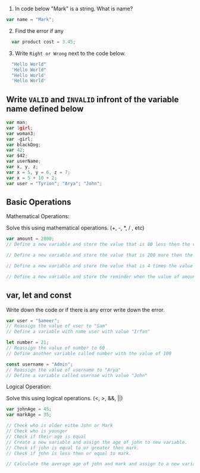 1. In code below "Mark" is a string. What is name?

```js
var name = "Mark";
```

2. Find the error if any

```js
  var product cost = 3.45;
```

3. Write `Right or Wrong` next to the code below.

```js
  "Hello World"
  'Hello World"
  "Hello World'
  'Hello World'
```

## Write `VALID` and `INVALID` infront of the variable name defined below

```js
var man;
var 1girl;
var woman3;
var -girl;
var blackDog;
var 42;
var $42;
var userName;
var x, y, z;
var x = 5, y = 6, z = 7;
var x = 5 + 10 + 2;
var user = "Tyrion"; "Arya"; "John";
```

## Basic Operations

Mathematical Operations:

Solve this using mathematical operations. (+, -, \*, / , etc)

```js
var amount = 2080;
// Define a new variable and store the value that is 80 less then the value of amount.

// Define a new variable and store the value that is 200 more then the value of amount.

// Define a new variable and store the value that is 4 times the value of amount.

// Define a new variable and store the reminder when the value of amount is  divided by 21.
```

## var, let and const

Write down the code or if there is any error write down the error.

```js
var user = "Sameer";
// Reassign the value of user to "Sam"
// Define a variable with name user with value "Irfan"

let number = 21;
// Reassign the value of number to 60
// Define another variable called number with the value of 100

const username = "Admin";
// Reassign the value of username to "Arya"
// Define a variable called usernae with value "John"
```

Logical Operation:

Solve this using logical operations. (<, >, &&, ||)

```js
var johnAge = 45;
var markAge = 35;

// Check who is older eithe John or Mark
// Check who is younger
// Check if their age is equal
// Create a new variable and assign the age of john to new variable.
// Check if john is equal to or greater then mark.
// Check if john is less then or equal to mark.

// Calculate the average age of john and mark and assign to a new variable.
```
